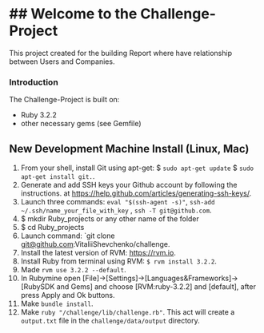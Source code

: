 # ## Welcome to the Challenge-Project

This project created for the building Report where have relationship between Users and Companies.

### Introduction

The Challenge-Project is built on:
* Ruby 3.2.2
* other necessary gems (see Gemfile)

## New Development Machine Install (Linux, Mac)

1. From your shell, install Git using apt-get: $ `sudo apt-get update` $ `sudo apt-get install git.`.
2. Generate and add SSH keys your Github account by following the instructions.
at https://help.github.com/articles/generating-ssh-keys/.
3. Launch three commands: `eval "$(ssh-agent -s)"`, `ssh-add ~/.ssh/name_your_file_with_key` , `ssh -T git@github.com`.
4. $ mkdir Ruby_projects or any other name of the folder
5. $ cd Ruby_projects
6. Launch command: `git clone git@github.com:VitaliiShevchenko/challenge.
7. Install the latest version of RVM: https://rvm.io.
8. Install Ruby from terminal using RVM: `$ rvm install 3.2.2`.
9. Made `rvm use 3.2.2 --default`.
10. In Rubymine open [File]->[Settings]->[Languages&Frameworks]->[RubySDK and Gems] and choose [RVM:ruby-3.2.2] and 
[default], after press Apply and Ok buttons.
11. Make `bundle install`.
12. Make `ruby "/challenge/lib/challenge.rb"`. This act will create a `output.txt` file in the `challenge/data/output` 
directory.
